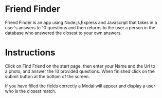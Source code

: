 # Friend Finder

Friend Finder is an app using Node.js,Express and Javascript that takes in a user's answers to 10 questions and then returns to the user a person in the database who answered the closest to your own answers.

# Instructions

Click on Find Friend on the start page, then enter your Name and the Url to a photo, and answer the 10 provided questions. When finished click on the submit button at the bottom of the screen.

If you have filled the fields correctly a Modal will appear and display a user who is the closest match.